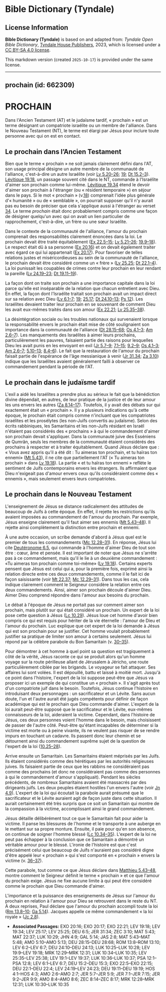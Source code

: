 # Bible Dictionary (Tyndale)

## License Information

**Bible Dictionary (Tyndale)** is based on and adapted from: _Tyndale Open Bible Dictionary_, [Tyndale House Publishers](https://tyndaleopenresources.com/), 2023, which is licensed under a [CC BY-SA 4.0 license](https://creativecommons.org/licenses/by-sa/4.0/legalcode.en).

This markdown version (created `2025-10-17`) is provided under the same license.



--------------------------------

## prochain (id: 662309)

PROCHAIN
========

Dans l'Ancien Testament (AT) et le judaïsme tardif, « prochain » est un terme désignant un compatriote israélite ou un membre de l'alliance. Dans le Nouveau Testament (NT), le terme est élargi par Jésus pour inclure toute personne avec qui on est en contact.

Le prochain dans l’Ancien Testament
-----------------------------------

Bien que le terme « prochain » ne soit jamais clairement défini dans l'AT, son usage principal désigne un autre membre de la communauté de l'alliance, c'est\-à\-dire un autre Israélite (voir [Lv 5\.20–26](https://ref.ly/Lev6:1-Lev6:7); [19](https://ref.ly/Lev19:1-Lev19:37); [Dt 15\.2–3](https://ref.ly/Deut15:2-Deut15:3)). [Lévitique 19\.18](https://ref.ly/Lev19:18), un passage souvent cité dans le NT, commande à l'Israélite d'aimer son prochain comme lui\-même. [Lévitique 19\.34](https://ref.ly/Lev19:34) étend le devoir d'aimer son prochain à l'étranger (ou « résident temporaire ») en séjour dans le pays. Si le mot « prochain » (v.[18](https://ref.ly/Lev19:18)) comprenait l'idée plus générale d'« humanité » ou de « semblable », on pourrait supposer qu'il n'y aurait pas eu besoin de préciser que cela s'applique aussi à l'étranger au verset [34](https://ref.ly/Lev19:34). Le terme *prochain* était donc probablement compris comme une façon de désigner quelqu'un avec qui on avait un lien particulier de rapprochement, c'est\-à\-dire, un frère ou une sœur Israélite.

Dans le contexte de la communauté de l'alliance, l'amour du prochain comprenait des responsabilités clairement énoncées dans la loi. Le prochain devait être traité équitablement ([Ex 22\.5–15](https://ref.ly/Exod22:5-Exod22:15); [Lv 5\.21–26](https://ref.ly/Lev6:2-Lev6:7); [19\.9–18](https://ref.ly/Lev19:9-Lev19:18)). Le respect était dû à sa personne ([Ex 20\.16](https://ref.ly/Exod20:16)) et on devait également traiter avec égard ce qui lui appartenait ([Ex 20\.17](https://ref.ly/Exod20:17)). Pour favoriser de telles relations justes et miséricordieuses au sein de la communauté de l'alliance, le prochain devait être considéré comme un « frère » ([Lv 25\.25](https://ref.ly/Lev25:25); [Dt 22\.1–4](https://ref.ly/Deut22:1-Deut22:4)). La loi punissait les coupables de crimes contre leur prochain en leur rendant la pareille ([Lv 24\.19–23](https://ref.ly/Lev24:19-Lev24:23); [Dt 19\.11–19](https://ref.ly/Deut19:11-Deut19:19)).

La façon dont on traite son prochain a une importance capitale dans la loi parce qu'elle est inséparable de la relation que chacun entretient avec Dieu. En effet, la façon dont l'Israélite traitait son prochain avait un impact direct sur sa relation avec Dieu ([Lv 6\.1–7](https://ref.ly/Lev6:1-Lev6:7); [19](https://ref.ly/Lev19:1-Lev19:37); [25\.17](https://ref.ly/Lev25:17); [Dt 24\.10–13](https://ref.ly/Deut24:10-Deut24:13); [Ps 12](https://ref.ly/Ps12:1-Ps12:8)). Les Israélites devaient traiter leur prochain en se souvenant de comment Dieu les avait eux\-mêmes traités dans son amour ([Ex 22\.21](https://ref.ly/Exod22:21); [Lv 25\.35–38](https://ref.ly/Lev25:35-Lev25:38)).

La désintégration sociale ou les troubles nationaux qui survenaient lorsque la responsabilité envers le prochain était mise de côté soulignaient son importance dans la communauté de l'alliance ([Dt 28\.15–68](https://ref.ly/Deut28:15-Deut28:68); [Os 4\.1–3](https://ref.ly/Hos4:1-Hos4:3); [Am 2\.6–7](https://ref.ly/Amos2:6-Amos2:7)). Les manquements des Israélites à aimer leurs prochains, particulièrement les pauvres, faisaient partie des raisons pour lesquelles Dieu les avait punis en les envoyant en exil ([Jr 5\.7–9](https://ref.ly/Jer5:7-Jer5:9); [7\.1–15](https://ref.ly/Jer7:1-Jer7:15); [9\.2–9](https://ref.ly/Jer9:2-Jer9:9); [Os 4\.1–3](https://ref.ly/Hos4:1-Hos4:3); [Am 2\.6–7](https://ref.ly/Amos2:6-Amos2:7); [5\.10–13](https://ref.ly/Amos5:10-Amos5:13); [8\.4–6](https://ref.ly/Amos8:4-Amos8:6)). Le fait que la restauration de l'amour du prochain faisait partie de l'espérance de l'âge messianique à venir ([Jr 31\.34](https://ref.ly/Jer31:34); [Za 3\.10](https://ref.ly/Zech3:10)) indique que les Israélites avaient généralement failli à observer ce commandement pendant la période de l'AT.

Le prochain dans le judaïsme tardif
-----------------------------------

L'exil a aidé les Israélites a prendre plus au sérieux le fait que la bénédiction divine dépendait, en autres, de leur pratique de la justice et de leur amour les uns envers les autres ([Za 8\.14–17](https://ref.ly/Zech8:14-Zech8:17)). Toutefois, il y avait des débats sur qui exactement était un « prochain ». Il y a plusieurs indications qu'à cette époque, le prochain était compris comme n'incluant que les compatriotes israélites et les prosélytes (les non\-Juifs convertis au judaïsme). Selon des écrits rabbiniques, les Samaritains et les non\-Juifs résidant en Israël n'étaient pas considérés des « prochains » à qui le commandement d'aimer son prochain devait s'appliquer. Dans la communauté juive des Esséniens de Qumrân, seuls les membres de la communauté étaient considérés des prochains à respecter et à traiter équitablement. Quand Jésus déclare que : « Vous avez appris qu’il a été dit : Tu aimeras ton prochain, et tu haïras ton ennemi» ([Mt 5\.43](https://ref.ly/Matt5:43)), il ne cite que partiellement l'AT (« Tu aimeras ton prochain » dans [Lv 19\.18](https://ref.ly/Lev19:18)). La partie « et tu haïras ton ennemi » reflète le sentiment de Juifs contemporains envers les étrangers. Ils affirmaient que Dieu n'exigeait pas d'amour envers ceux qu'ils considéraient comme des « ennemis », mais seulement envers leurs compatriotes.

Le prochain dans le Nouveau Testament
-------------------------------------

L'enseignement de Jésus se distance radicalement des attitudes de beaucoup de Juifs à cette époque. En effet, il rejette les restrictions qu'ils avaient imposées au commandement de l'amour du prochain. Par exemple, Jésus enseigne clairement qu'il faut aimer ses ennemis ([Mt 5\.43–48](https://ref.ly/Matt5:43-Matt5:48)). Il rejette ainsi complètement la distinction entre prochain et ennemi.

À une autre occasion, un scribe demande d'abord à Jésus quel est le premier de tous les commandements ([Mc 12\.28–31](https://ref.ly/Mark12:28-Mark12:31)). En réponse, Jésus lui cite [Deutéronome 6\.5](https://ref.ly/Deut6:5), qui commande à l'homme d'aimer Dieu de tout son être : cœur, âme et pensée. Il est important de noter que Jésus ne s'arrête pas à ce commandement, mais qu'il le lie à un deuxième commandement : «Tu aimeras ton prochain comme toi\-même» ([Lv 19\.18](https://ref.ly/Lev19:18)). Certains experts pensent que Jésus est celui qui a, pour la première fois, exprimé ainsi la relation directe entre ces deux commandements, comme il le fait ici de façon saisissante (voir [Mt 22\.37](https://ref.ly/Matt22:37); [Mc 12\.29–31](https://ref.ly/Mark12:29-Mark12:31)). Dans tous les cas, cela indique clairement comment le Seigneur considère la relation entre ces deux commandements. Ainsi, aimer son prochain découle d'aimer Dieu. Aimer Dieu comprend répondre dans l'amour aux besoins du prochain.

Le débat à l'époque de Jésus ne portait pas sur comment aimer son prochain, mais plutôt sur qui était considéré un prochain. Un expert de la loi pose cette question à Jésus ([Lc 10\.29](https://ref.ly/Luke10:29)). Jésus loue cet homme d'avoir bien compris ce qui est requis pour hériter de la vie éternelle : l'amour de Dieu et l'amour du prochain. Luc explique que cet expert de la loi demande à Jésus qui est son prochain pour se justifier. Cet homme voulait probablement justifier sa pratique de limiter son amour à certains seulement. Jésus lui répond par la célèbre parabole du Bon Samaritain (v. [30–35](https://ref.ly/Luke10:30-Luke10:35)).

Pour démontrer à cet homme à quel point sa question est tragiquement à côté de la vérité, Jésus raconte ce qui se produit alors qu'un homme voyage sur la route périlleuse allant de Jérusalem à Jéricho, une route particulièrement ciblée par les brigands. Le voyageur se fait attaquer. Ses affaires lui sont volées. Il est dépouillé, battu et laissé à moitié mort. Jusqu'à ce point dans l'histoire, l'expert de la loi suppose peut\-être que Jésus va proposer ici un exemple de qui constitue un « prochain ». Il s'agit après tout d'un compatriote juif dans le besoin. Toutefois, Jésus continue l'histoire en introduisant deux personnages : un sacrificateur et un Lévite. Sans aucun doute, l'un et l'autre aurait été jugés compétents pour définir de façon académique qui est le prochain que Dieu commande d'aimer. L'expert de la loi aurait peut\-être supposé que le sacrificateur et le Lévite, eux\-mêmes connaisseurs de la loi, aideraient la victime. Cependant, dans l'histoire de Jésus, ces deux personnes voient l'homme dans le besoin, mais choisissent de passer de l'autre côté. Peut\-être qu'étant incapables de déterminer si la victime est morte ou à peine vivante, ils ne veulent pas risquer de se rendre impurs en touchant un cadavre. Ils passent donc leur chemin et se détournent ainsi du commandement suprême sujet de la question de l'expert de la loi ([10\.25–28](https://ref.ly/Luke10:25-Luke10:28)).

Arrive ensuite un Samaritain. Les Samaritains étaient méprisés par les Juifs. Ils étaient considérés comme des hérétiques par les autorités religieuses juives. Ils faisaient partie de ceux que les rabbins ne considéraient pas comme des prochains (et donc ne considéraient pas comme des personnes à qui le commandement d'amour s'appliquait). Pendant les siècles précédents, de nombreux Samaritains avaient été massacrés par des dirigeants juifs. Les deux peuples étaient hostiles l'un envers l'autre (voir [Jn 4\.9](https://ref.ly/John4:9)). L'expert de la loi qui écoutait la parabole aurait présumé que le sacrificateur et le Lévite auraient agit de façon juste dans cette situation. Il aurait certainement été très surpris que ce soit un Samaritain qui montre de la compassion à la victime, accomplissant ainsi le grand commandement. 

Jésus détaille délibérément tout ce que le Samaritain fait pour aider la victime. Il panse les blessures de l'homme et le transporte à une auberge en le mettant sur sa propre monture. Ensuite, il paie pour qu'en son absence, on continue de soigner l'homme blessé ([Lc 10\.34–35](https://ref.ly/Luke10:34-Luke10:35)). L'expert de la loi ne peut pas échapper à la conclusion que ce Samaritain a démontré un véritable amour pour le blessé. L'ironie de l'histoire est que c'est précisément celui que beaucoup de Juifs n'auraient pas considéré digne d'être appelé leur « prochain » qui s'est comporté en « prochain » envers la victime (v. [36–37](https://ref.ly/Luke10:36-Luke10:37)).

Cette parabole, tout comme ce que Jésus déclare dans [Matthieu 5\.43–48](https://ref.ly/Matt5:43-Matt5:48), montre comment le Seigneur définit le terme « prochain » et ce que l'amour du prochain exige. Jésus ne fixe aucune limite à qui peut être considéré comme le prochain que Dieu commande d'aimer.

L'importance et la puissance des enseignements de Jésus sur l'amour du prochain en relation à l'amour pour Dieu se retrouvent dans le reste du NT. À deux reprises, Paul déclare que l'amour du prochain accompli toute la loi ([Rm 13\.8–10](https://ref.ly/Rom13:8-Rom13:10); [Ga 5\.14](https://ref.ly/Gal5:14)). Jacques appelle ce même commandement « la loi royale » ([Jc 2\.8](https://ref.ly/Jas2:8)).

* **Associated Passages:** EXO 20:16; EXO 20:17; EXO 22:21; LEV 19:18; LEV 19:34; LEV 25:17; LEV 25:25; DEU 6:5; JER 31:34; ZEC 3:10; MAT 5:43; MAT 22:37; LUK 10:29; JHN 4:9; GAL 5:14; JAS 2:8; MAT 5:43–MAT 5:48; AMO 5:10–AMO 5:13; DEU 28:15–DEU 28:68; ROM 13:8–ROM 13:10; LEV 6:2–LEV 6:7; DEU 24:10–DEU 24:13; LUK 10:25–LUK 10:28; LEV 19:9–LEV 19:18; MRK 12:29–MRK 12:31; LUK 10:34–LUK 10:35; LEV 25:35–LEV 25:38; LEV 19:1–LEV 19:37; LUK 10:36–LUK 10:37; PSA 12:1–PSA 12:8; LEV 6:1–LEV 6:7; DEU 15:2–DEU 15:3; EXO 22:5–EXO 22:15; DEU 22:1–DEU 22:4; LEV 24:19–LEV 24:23; DEU 19:11–DEU 19:19; HOS 4:1–HOS 4:3; AMO 2:6–AMO 2:7; JER 5:7–JER 5:9; JER 7:1–JER 7:15; JER 9:2–JER 9:9; AMO 8:4–AMO 8:6; ZEC 8:14–ZEC 8:17; MRK 12:28–MRK 12:31; LUK 10:30–LUK 10:35

